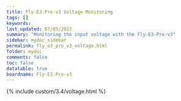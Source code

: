 ```yaml
---
title: Fly-E3-Pro-v3 Voltage Monitoring
tags: []
keywords: 
last_updated: 07/05/2022
summary: "Monitoring the input voltage with the Fly-E3-Pro-v3"
sidebar: mydoc_sidebar
permalink: fly_e3_pro_v3_voltage.html
folder: mydoc
comments: false
toc: false
datatable: true
boardname: Fly-E3-Pro-v3
---
```


{% include custom/3.4/voltage.html %}  
